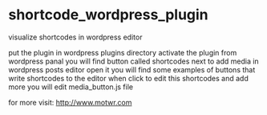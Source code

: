 # shortcode_wordpress_plugin
visualize shortcodes in wordpress editor

put the plugin in wordpress plugins directory
activate the plugin from wordpress panal
you will find button called shortcodes next to add media in wordpress posts editor
open it you will find some examples of buttons that write shortcodes to the editor when click
to edit this shortcodes and add more you will edit media_button.js file 

for more visit:
http://www.motwr.com
